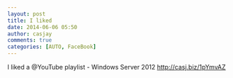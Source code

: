 ```yaml
---
layout: post
title: I liked 
date: 2014-06-06 05:50
author: casjay
comments: true
categories: [AUTO, FaceBook]
---
```


I liked a @YouTube playlist - Windows Server 2012 <http://casj.biz/1pYmvAZ>  
